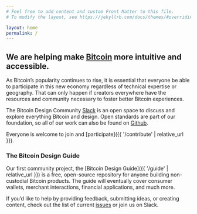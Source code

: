 ```yaml
---
# Feel free to add content and custom Front Matter to this file.
# To modify the layout, see https://jekyllrb.com/docs/themes/#overriding-theme-defaults

layout: home
permalink: /
---
```


## We are helping make [Bitcoin](https://bitcoin.org) more intuitive and accessible.


As Bitcoin’s popularity continues to rise, it is essential that everyone be able to participate in this new economy regardless of technical expertise or geography. That can only happen if creators everywhere have the resources and community necessary to foster better Bitcoin experiences.

The Bitcoin Design Community [Slack](http://bitcoindesigners.org) is an open space to discuss and explore everything Bitcoin and design. Open standards are part of our foundation, so all of our work can also be found on [Github](https://github.com/BitcoinDesign).

Everyone is welcome to join and [participate]({{ '/contribute' | relative_url }}).

### The Bitcoin Design Guide

Our first community project, the [Bitcoin Design Guide]({{ '/guide' | relative_url }}) is a free, open-source repository for anyone building non-custodial Bitcoin products. The guide will eventually cover consumer wallets, merchant interactions, financial applications, and much more.

If you’d like to help by providing feedback, submitting ideas, or creating content, check out the list of current [issues](https://github.com/BitcoinDesign/Guide/issues) or join us on Slack.
